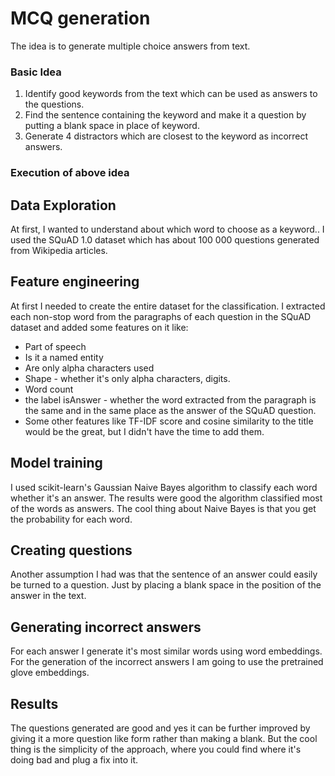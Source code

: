 # MCQ generation
The idea is to generate multiple choice answers from text.
### Basic Idea
1. Identify good keywords from the text which can be used as answers to the questions.
2. Find the sentence containing the keyword and make it a question by putting a blank space in place of keyword.
3. Generate 4 distractors which are closest to the keyword as incorrect answers.

### Execution of above idea
## Data Exploration

At first, I wanted to understand about which word to choose as a keyword..
I used the SQuAD 1.0 dataset which has about 100 000 questions generated from Wikipedia articles.

## Feature engineering
At first I needed to create the entire dataset for the classification. I extracted each non-stop word from the paragraphs of each question in the SQuAD dataset and added some features on it like:

* Part of speech
* Is it a named entity
* Are only alpha characters used
* Shape - whether it's only alpha characters, digits.
* Word count
* the label isAnswer - whether the word extracted from the paragraph is the same and in the same place as the answer of the SQuAD question.
* Some other features like TF-IDF score and cosine similarity to the title would be the great, but I didn't have the time to add them.

## Model training
I used scikit-learn's Gaussian Naive Bayes algorithm to classify each word whether it's an answer.
The results were good the algorithm classified most of the words as answers. 
The cool thing about Naive Bayes is that you get the probability for each word. 

## Creating questions
Another assumption I had was that the sentence of an answer could easily be turned to a question. Just by placing a blank space in the position of the answer in the text.

## Generating incorrect answers
For each answer I generate it's most similar words using word embeddings.
For the generation of the incorrect answers I am going to use the pretrained glove embeddings.

## Results
The questions generated are good and yes it can be further improved by giving it a more question like form rather than making a blank.
But the cool thing is the simplicity of the approach, where you could find where it's doing bad and plug a fix into it.
